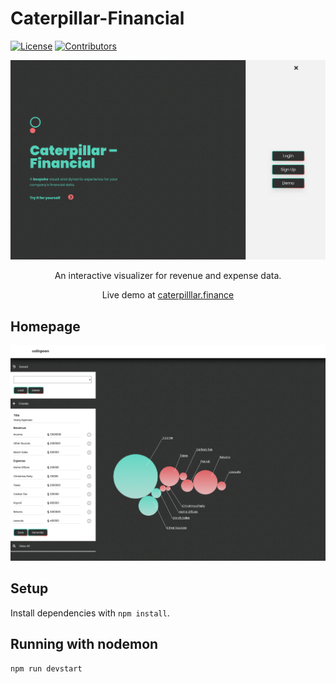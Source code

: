 # Caterpillar-Financial

[![License](https://img.shields.io/github/license/nicholas-ewasiuk/caterpillar-financial)](https://github.com/nicholas-ewasiuk/caterpillar-financial/blob/master/LICENSE.txt)
[![Contributors](https://img.shields.io/github/contributors/nicholas-ewasiuk/caterpillar-financial)](https://github.com/nicholas-ewasiuk/caterpillar-financial/graphs/contributors)

<p align="center">
    <img src="/public/images/caterpillar-financial02.png" />
</p>

<p align="center">An interactive visualizer for revenue and expense data.
</p>

<p align="center">Live demo at <a href="https://caterpilllar.finance/">caterpilllar.finance</a>
</p>

## Homepage
<p align="center">
    <img src="/public/images/caterpillar-financial01.png" />
</p>

## Setup

Install dependencies with `npm install`.

## Running with nodemon

```sh
npm run devstart
```

